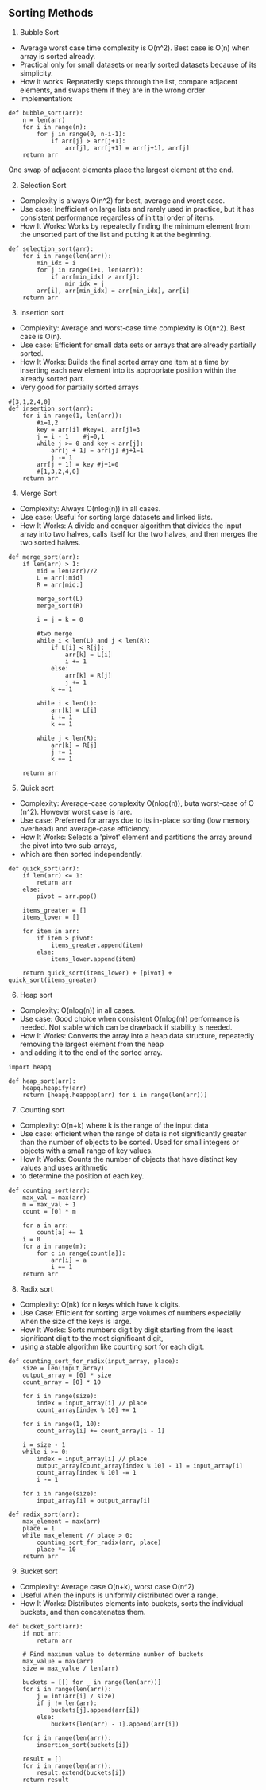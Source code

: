 ## Sorting Methods

1) Bubble Sort
- Average worst case time complexity is O(n^2). Best case is O(n) when array is sorted already.
- Practical only for small datasets or nearly sorted datasets because of its simplicity.
- How it works: Repeatedly steps through the list, compare adjacent elements, and swaps them if they are in the wrong
order
- Implementation:
```commandline
def bubble_sort(arr):
    n = len(arr)
    for i in range(n):
        for j in range(0, n-i-1):
            if arr[j] > arr[j+1]:
                arr[j], arr[j+1] = arr[j+1], arr[j]
    return arr
```
One swap of adjacent elements place the largest element at the end.


2) Selection Sort
- Complexity is always O(n^2) for best, average and worst case.
- Use case: Inefficient on large lists and rarely used in practice, but it has consistent performance regardless of
initital order of items.
- How It Works: Works by repeatedly finding the minimum element from the unsorted part of the list and putting it at the beginning.
```commandline
def selection_sort(arr):
    for i in range(len(arr)):
        min_idx = i
        for j in range(i+1, len(arr)):
            if arr[min_idx] > arr[j]:
                min_idx = j
        arr[i], arr[min_idx] = arr[min_idx], arr[i]
    return arr
```

3) Insertion sort
- Complexity: Average and worst-case time complexity is O(n^2). Best case is O(n).
- Use case: Efficient for small data sets or arrays that are already partially sorted.
- How It Works: Builds the final sorted array one item at a time by inserting each new element into its appropriate 
position within the already sorted part.
- Very good for partially sorted arrays
```commandline
#[3,1,2,4,0]
def insertion_sort(arr):
    for i in range(1, len(arr)):
        #i=1,2
        key = arr[i] #key=1, arr[j]=3
        j = i - 1    #j=0,1
        while j >= 0 and key < arr[j]:
            arr[j + 1] = arr[j] #j+1=1
            j -= 1
        arr[j + 1] = key #j+1=0
        #[1,3,2,4,0]
    return arr

```

4) Merge Sort
- Complexity: Always O(nlog(n)) in all cases.
- Use case: Useful for sorting large datasets and linked lists.
- How It Works: A divide and conquer algorithm that divides the input array into two halves, calls itself for the
two halves, and then merges the two sorted halves.
```commandline
def merge_sort(arr):
    if len(arr) > 1:
        mid = len(arr)//2
        L = arr[:mid]
        R = arr[mid:]

        merge_sort(L)
        merge_sort(R)

        i = j = k = 0

        #two merge 
        while i < len(L) and j < len(R):
            if L[i] < R[j]:
                arr[k] = L[i]
                i += 1
            else:
                arr[k] = R[j]
                j += 1
            k += 1

        while i < len(L):
            arr[k] = L[i]
            i += 1
            k += 1

        while j < len(R):
            arr[k] = R[j]
            j += 1
            k += 1

    return arr

```

5) Quick sort
- Complexity: Average-case complexity O(nlog(n)), buta worst-case of O (n^2). However worst case is rare.
- Use case: Preferred for arrays due to its in-place sorting (low memory overhead) and average-case efficiency.
- How It Works: Selects a 'pivot' element and partitions the array around the pivot into two sub-arrays, 
- which are then sorted independently.
```commandline
def quick_sort(arr):
    if len(arr) <= 1:
        return arr
    else:
        pivot = arr.pop()

    items_greater = []
    items_lower = []

    for item in arr:
        if item > pivot:
            items_greater.append(item)
        else:
            items_lower.append(item)

    return quick_sort(items_lower) + [pivot] + quick_sort(items_greater)

```
6) Heap sort
- Complexity: O(nlog(n)) in all cases.
- Use case: Good choice when consistent O(nlog(n)) performance is needed. Not stable which can be drawback if stability
is needed.
- How It Works: Converts the array into a heap data structure, repeatedly removing the largest element from the heap
- and adding it to the end of the sorted array.
```commandline
import heapq

def heap_sort(arr):
    heapq.heapify(arr)
    return [heapq.heappop(arr) for i in range(len(arr))]

```

7) Counting sort
- Complexity: O(n+k) where k is the range of the input data
- Use case: efficient when the range of data is not significantly greater than the number of objects to be sorted. Used
for small integers or objects with a small range of key values.
- How It Works: Counts the number of objects that have distinct key values and uses arithmetic
- to determine the position of each key.
```commandline
def counting_sort(arr):
    max_val = max(arr)
    m = max_val + 1
    count = [0] * m
                
    for a in arr:
        count[a] += 1
    i = 0
    for a in range(m):
        for c in range(count[a]):
            arr[i] = a
            i += 1
    return arr

```
8) Radix sort
- Complexity: O(nk) for n keys which have k digits.
- Use Case: Efficient for sorting large volumes of numbers especially when the size of the keys is large.
- How It Works: Sorts numbers digit by digit starting from the least significant digit to the most significant digit,
- using a stable algorithm like counting sort for each digit.
```commandline
def counting_sort_for_radix(input_array, place):
    size = len(input_array)
    output_array = [0] * size
    count_array = [0] * 10

    for i in range(size):
        index = input_array[i] // place
        count_array[index % 10] += 1

    for i in range(1, 10):
        count_array[i] += count_array[i - 1]

    i = size - 1
    while i >= 0:
        index = input_array[i] // place
        output_array[count_array[index % 10] - 1] = input_array[i]
        count_array[index % 10] -= 1
        i -= 1

    for i in range(size):
        input_array[i] = output_array[i]

def radix_sort(arr):
    max_element = max(arr)
    place = 1
    while max_element // place > 0:
        counting_sort_for_radix(arr, place)
        place *= 10
    return arr

```
9) Bucket sort
- Complexity: Average case O(n+k), worst case O(n^2)
- Useful when the inputs is uniformly distributed over a range.
- How It Works: Distributes elements into buckets, sorts the individual buckets, and then concatenates them.
```commandline
def bucket_sort(arr):
    if not arr:
        return arr
    
    # Find maximum value to determine number of buckets
    max_value = max(arr)
    size = max_value / len(arr)

    buckets = [[] for _ in range(len(arr))]
    for i in range(len(arr)):
        j = int(arr[i] / size)
        if j != len(arr):
            buckets[j].append(arr[i])
        else:
            buckets[len(arr) - 1].append(arr[i])

    for i in range(len(arr)):
        insertion_sort(buckets[i])

    result = []
    for i in range(len(arr)):
        result.extend(buckets[i])
    return result

```